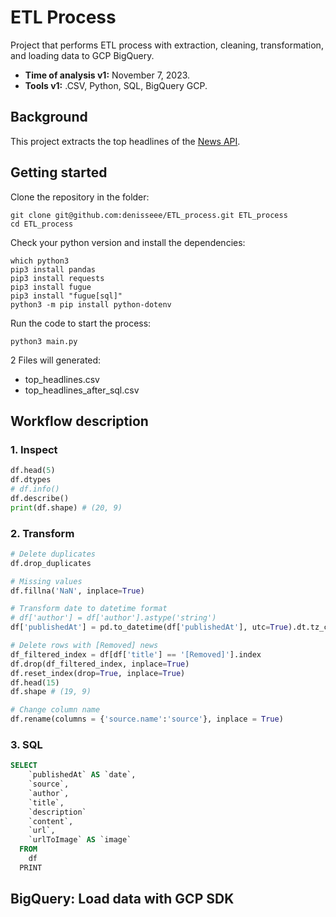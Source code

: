 # ETL Process

Project that performs ETL process with extraction, cleaning, transformation, and loading data to GCP BigQuery.

* __Time of analysis v1:__ November 7, 2023.
* __Tools v1:__ .CSV, Python, SQL, BigQuery GCP.

## Background

This project extracts the top headlines of the [News API](https://newsapi.org/).

## Getting started

Clone the repository in the folder:

```console
git clone git@github.com:denisseee/ETL_process.git ETL_process
cd ETL_process
```

Check your python version and install the dependencies:

```console
which python3
pip3 install pandas
pip3 install requests
pip3 install fugue
pip3 install "fugue[sql]"
python3 -m pip install python-dotenv
```

Run the code to start the process: 

```console
python3 main.py
```

2 Files will generated:
* top_headlines.csv
* top_headlines_after_sql.csv

## Workflow description

### 1. Inspect

```py
df.head(5)
df.dtypes
# df.info()
df.describe()
print(df.shape) # (20, 9)
```

### 2. Transform 

```py
# Delete duplicates
df.drop_duplicates

# Missing values
df.fillna('NaN', inplace=True)

# Transform date to datetime format
# df['author'] = df['author'].astype('string') 
df['publishedAt'] = pd.to_datetime(df['publishedAt'], utc=True).dt.tz_convert(None)

# Delete rows with [Removed] news
df_filtered_index = df[df['title'] == '[Removed]'].index
df.drop(df_filtered_index, inplace=True)
df.reset_index(drop=True, inplace=True)
df.head(15)
df.shape # (19, 9)

# Change column name 
df.rename(columns = {'source.name':'source'}, inplace = True)
```

### 3. SQL 

```sql
SELECT 
    `publishedAt` AS `date`,
    `source`,
    `author`,
    `title`,
    `description`
    `content`,
    `url`,
    `urlToImage` AS `image`
  FROM 
    df 
  PRINT
```

## BigQuery: Load data with GCP SDK
